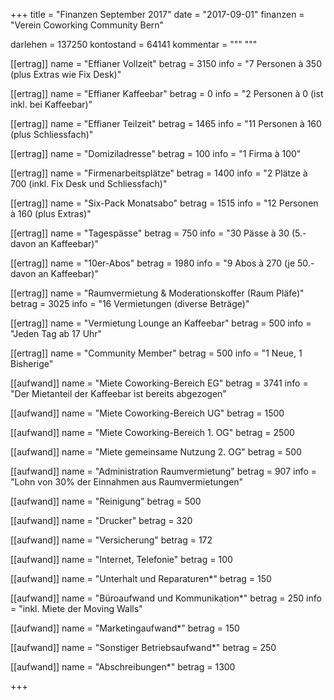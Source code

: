 +++
title = "Finanzen September 2017"
date = "2017-09-01"
finanzen = "Verein Coworking Community Bern"

darlehen = 137250
kontostand = 64141
kommentar = """
"""

[[ertrag]]
name = "Effianer Vollzeit"
betrag = 3150
info = "7 Personen à 350 (plus Extras wie Fix Desk)"

[[ertrag]]
name = "Effianer Kaffeebar"
betrag = 0
info = "2 Personen à 0 (ist inkl. bei Kaffeebar)"

[[ertrag]]
name = "Effianer Teilzeit"
betrag = 1465
info = "11 Personen à 160 (plus Schliessfach)"

[[ertrag]]
name = "Domiziladresse"
betrag = 100
info = "1 Firma à 100"

[[ertrag]]
name = "Firmenarbeitsplätze"
betrag = 1400
info = "2 Plätze à 700 (inkl. Fix Desk und Schliessfach)"

[[ertrag]]
name = "Six-Pack Monatsabo"
betrag = 1515
info = "12 Personen à 160 (plus Extras)"

[[ertrag]]
name = "Tagespässe"
betrag = 750
info = "30 Pässe à 30 (5.- davon an Kaffeebar)"

[[ertrag]]
name = "10er-Abos"
betrag = 1980
info = "9 Abos à 270 (je 50.- davon an Kaffeebar)"

[[ertrag]]
name = "Raumvermietung & Moderationskoffer (Raum Pläfe)"
betrag = 3025
info = "16 Vermietungen (diverse Beträge)"

[[ertrag]]
name = "Vermietung Lounge an Kaffeebar"
betrag = 500
info = "Jeden Tag ab 17 Uhr"

[[ertrag]]
name = "Community Member"
betrag = 500
info = "1 Neue, 1 Bisherige"


[[aufwand]]
name = "Miete Coworking-Bereich EG"
betrag = 3741
info = "Der Mietanteil der Kaffeebar ist bereits abgezogen"

[[aufwand]]
name = "Miete Coworking-Bereich UG"
betrag = 1500

[[aufwand]]
name = "Miete Coworking-Bereich 1. OG"
betrag = 2500

[[aufwand]]
name = "Miete gemeinsame Nutzung 2. OG"
betrag = 500

[[aufwand]]
name = "Administration Raumvermietung"
betrag = 907
info = "Lohn von 30% der Einnahmen aus Raumvermietungen"

[[aufwand]]
name = "Reinigung"
betrag = 500

[[aufwand]]
name = "Drucker"
betrag = 320

[[aufwand]]
name = "Versicherung"
betrag = 172

[[aufwand]]
name = "Internet, Telefonie"
betrag = 100

[[aufwand]]
name = "Unterhalt und Reparaturen*"
betrag = 150

[[aufwand]]
name = "Büroaufwand und Kommunikation*"
betrag = 250
info = "inkl. Miete der Moving Walls"

[[aufwand]]
name = "Marketingaufwand*"
betrag = 150

[[aufwand]]
name = "Sonstiger Betriebsaufwand*"
betrag = 250

[[aufwand]]
name = "Abschreibungen*"
betrag = 1300

+++
